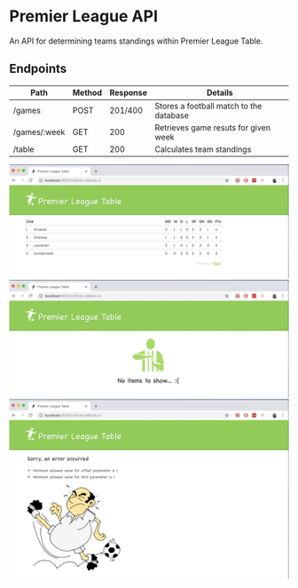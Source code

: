 # Premier League API

An API for determining teams standings within Premier League Table. 

## Endpoints


| Path         | Method | Response | Details                                 |
| ------------ | ------ | -------- | --------------------------------------- |
| /games       | POST   | 201/400  | Stores a football match to the database |
| /games/:week | GET    | 200      | Retrieves game resuts for given week    |
| /table       | GET    | 200      | Calculates team standings               |

![table](doc/images/table.png?raw=true "Premier League Table")
![nothing](doc/images/nothing.png?raw=true "Nothing to show")
![error](doc/images/error.png?raw=true "Error page")

